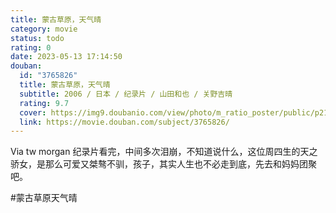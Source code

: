 ```yaml
---
title: 蒙古草原，天气晴
category: movie
status: todo
rating: 0
date: 2023-05-13 17:14:50
douban:
  id: "3765826"
  title: 蒙古草原，天气晴
  subtitle: 2006 / 日本 / 纪录片 / 山田和也 / 关野吉晴
  rating: 9.7
  cover: https://img9.doubanio.com/view/photo/m_ratio_poster/public/p2153663114.jpg
  link: https://movie.douban.com/subject/3765826/
---
```


Via tw morgan 纪录片看完，中间多次泪崩，不知道说什么，这位周四生的天之骄女，是那么可爱又桀骜不驯，孩子，其实人生也不必走到底，先去和妈妈团聚吧。

#蒙古草原天气晴